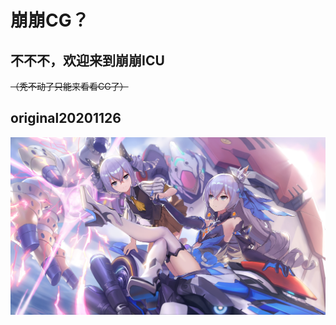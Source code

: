 # 崩崩CG？

## 不不不，欢迎来到崩崩ICU

~~（秃不动了只能来看看CG了）~~

## original20201126

![original20201126](.gitbook/assets/original20201126.png)



